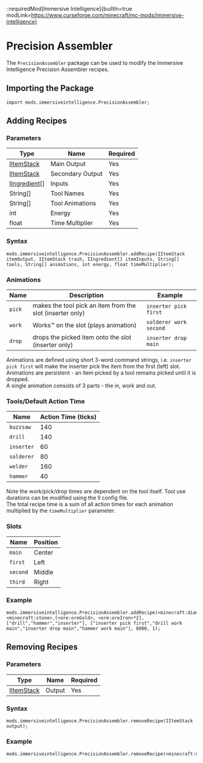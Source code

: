 ::requiredMod[Immersive Intelligence]{builtIn=true modLink=https://www.curseforge.com/minecraft/mc-mods/immersive-intelligence}

# Precision Assembler

The `PrecisionAssembler` package can be used to modify the Immersive Intelligence Precision Assembler recipes.

## Importing the Package

```zenscript
import mods.immersiveintelligence.PrecisionAssembler;
```

## Adding Recipes

### Parameters

| Type                                                  | Name             | Required |
|-------------------------------------------------------|------------------|----------|
| [IItemStack](/Vanilla/Items/IItemStack/)              | Main Output      | Yes      |
| [IItemStack](/Vanilla/Items/IItemStack/)              | Secondary Output | Yes      |
| [IIngredient](/Vanilla/Variable_Types/IIngredient/)[] | Inputs           | Yes      |
| String[]                                              | Tool Names       | Yes      |
| String[]                                              | Tool Animations  | Yes      |
| int                                                   | Energy           | Yes      |
| float                                                 | Time Multiplier  | Yes      |

### Syntax

```zenscript
mods.immersiveintelligence.PrecisionAssembler.addRecipe(IItemStack itemOutput, IItemStack trash, IIngredient[] itemInputs, String[] tools, String[] animations, int energy, float timeMultiplier);
```

### Animations

| Name   | Description                                               | Example                |
|--------|-----------------------------------------------------------|------------------------|
| `pick` | makes the tool pick an item from the slot (inserter only) | `inserter pick first`  |
| `work` | Works™ on the slot (plays animation)                      | `solderer work second` |
| `drop` | drops the picked item onto the slot (inserter only)       | `inserter drop main`   |

Animations are defined using short 3-word command strings, i.e. `inserter pick first` will make the inserter pick the
item from the first (left) slot.  
Animations are persistent - an item picked by a tool remains picked until it is dropped.  
A single animation consists of 3 parts - the in, work and out.

### Tools/Default Action Time

| Name       | Action Time (ticks) |
|------------|---------------------|
| `buzzsaw`  | 140                 |
| `drill`    | 140                 |
| `inserter` | 60                  |
| `solderer` | 80                  |
| `welder`   | 160                 |
| `hammer`   | 40                  |

Note the work/pick/drop times are dependent on the tool itself. Tool use durations can be modified using the II config
file.  
The total recipe time is a sum of all action times for each animation multiplied by the `timeMultiplier` parameter.

### Slots

| Name     | Position |
|----------|----------|
| `main`   | Center   |
| `first`  | Left     |
| `second` | Middle   |
| `third`  | Right    |

### Example

```zenscript
mods.immersiveintelligence.PrecisionAssembler.addRecipe(<minecraft:diamond>,<minecraft:stone>,[<ore:oreGold>, <ore:oreIron>*2], ["drill","hammer","inserter"], ["inserter pick first","drill work main","inserter drop main","hammer work main"], 8000, 1);
```

## Removing Recipes

### Parameters

| Type                                     | Name   | Required  |
|------------------------------------------|--------|-----------|
| [IItemStack](/Vanilla/Items/IItemStack/) | Output | Yes       |

### Syntax

```zenscript
mods.immersiveintelligence.PrecisionAssembler.removeRecipe(IItemStack output);
```

### Example

```zenscript
mods.immersiveintelligence.PrecisionAssembler.removeRecipe(<minecraft:diamond>);
```